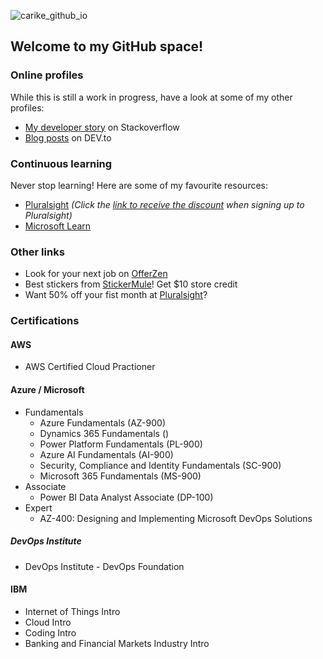 ![carike_github_io](https://user-images.githubusercontent.com/4377199/131226508-db98ebcf-00d7-4e11-ac51-3c20b268b723.png)

## Welcome to my GitHub space!

### Online profiles

While this is still a work in progress, have a look at some of my other profiles:

- [My developer story](https://stackoverflow.com/story/carike) on Stackoverflow
- [Blog posts](https://dev.to/carike) on DEV.to 

### Continuous learning

Never stop learning! Here are some of my favourite resources:

- [Pluralsight](https://app.pluralsight.com/profile/Carike) _(Click the [link to receive the discount](http://referral.pluralsight.com/mQhiLww) when signing up to Pluralsight)_
- [Microsoft Learn](https://docs.microsoft.com/en-us/users/carike/) 

### Other links

- Look for your next job on [OfferZen](https://www.offerzen.com/z/ZCoFsY)
- Best stickers from [StickerMule](https://www.stickermule.com/uk/unlock?ref_id=4806181701&utm_medium=link&utm_source=invite)! Get $10 store credit
- Want 50% off your fist month at [Pluralsight](http://referral.pluralsight.com/mQhiLww)?

### Certifications

#### AWS

- AWS Certified Cloud Practioner

#### Azure / Microsoft

- Fundamentals
  - Azure Fundamentals (AZ-900)
  - Dynamics 365 Fundamentals ()
  - Power Platform Fundamentals (PL-900)
  - Azure AI Fundamentals (AI-900)
  - Security, Compliance and Identity Fundamentals (SC-900)
  - Microsoft 365 Fundamentals (MS-900)
- Associate
  - Power BI Data Analyst Associate (DP-100)
- Expert
  - AZ-400: Designing and Implementing Microsoft DevOps Solutions

##### DevOps Institute

- DevOps Institute - DevOps Foundation

#### IBM

- Internet of Things Intro
- Cloud Intro
- Coding Intro
- Banking and Financial Markets Industry Intro
